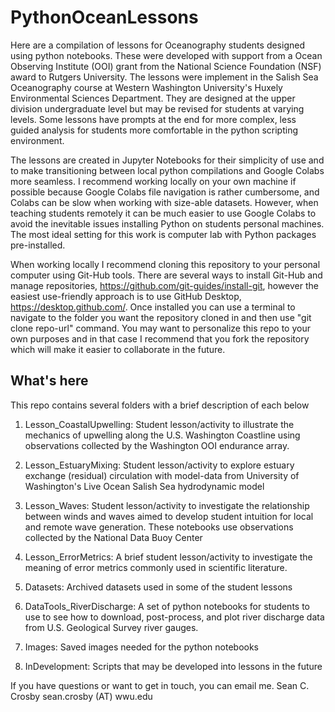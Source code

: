 # PythonOceanLessons

Here are a compilation of lessons for Oceanography students designed using python notebooks. These were developed with support from a Ocean Observing Institute (OOI) grant from the National Science Foundation (NSF) award to Rutgers University. The lessons were implement in the Salish Sea Oceanography course at Western Washington University's Huxely Environmental Sciences Department. They are designed at the upper division undergraduate level but may be revised for students at varying levels. Some lessons have prompts at the end for more complex, less guided analysis for students more comfortable in the python scripting environment.

The lessons are created in Jupyter Notebooks for their simplicity of use and to make transitioning between local python compilations and Google Colabs more seamless. I recommend working locally on your own machine if possible because Google Colabs file navigation is rather cumbersome, and Colabs can be slow when working with size-able datasets. However, when teaching students remotely it can be much easier to use Google Colabs to avoid the inevitable issues installing Python on students personal machines. The most ideal setting for this work is computer lab with Python packages pre-installed. 

When working locally I recommend cloning this repository to your personal computer using Git-Hub tools. There are several ways to install Git-Hub and manage repositories, https://github.com/git-guides/install-git, however the easiest use-friendly approach is to use GitHub Desktop, https://desktop.github.com/. Once installed you can use a terminal to navigate to the folder you want the repository cloned in and then use "git clone repo-url" command. You may want to personalize this repo to your own purposes and in that case I recommend that you fork the repository which will make it easier to collaborate in the future.

## What's here

This repo contains several folders with a brief description of each below

1. Lesson_CoastalUpwelling: Student lesson/activity to illustrate the mechanics of upwelling along the U.S. Washington Coastline using observations collected by the Washington OOI endurance array.

2. Lesson_EstuaryMixing: Student lesson/activity to explore estuary exchange (residual) circulation with model-data from University of Washington's Live Ocean Salish Sea hydrodynamic model

3. Lesson_Waves: Student lesson/activity to investigate the relationship between winds and waves aimed to develop student intuition for local and remote wave generation. These notebooks use observations collected by the National Data Buoy Center

4. Lesson_ErrorMetrics: A brief student lesson/activity to investigate the meaning of error metrics commonly used in scientific literature. 

5. Datasets: Archived datasets used in some of the student lessons

6. DataTools_RiverDischarge: A set of python notebooks for students to use to see how to download, post-process, and plot river discharge data from U.S. Geological Survey river gauges.

7. Images: Saved images needed for the python notebooks

8. InDevelopment: Scripts that may be developed into lessons in the future

If you have questions or want to get in touch, you can email me.
Sean C. Crosby
sean.crosby (AT) wwu.edu
